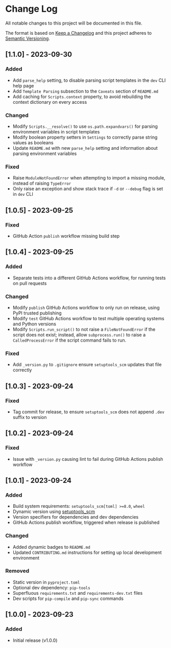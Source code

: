 # Change Log

All notable changes to this project will be documented in this file.

The format is based on [Keep a Changelog](http://keepachangelog.com/) and this project adheres to
[Semantic Versioning](http://semver.org/).

## [1.1.0] - 2023-09-30

### Added

- Add `parse_help` setting, to disable parsing script templates in the `dev` CLI help page
- Add `Template Parsing` subsection to the `Caveats` section of `README.md`
- Add caching for `Scripts.context` property, to avoid rebuilding the context dictionary on every access

### Changed

- Modify `Scripts.__resolve()` to use `os.path.expandvars()` for parsing environment variables in script templates
- Modify boolean property setters in `Settings` to correctly parse string values as booleans
- Update `README.md` with new `parse_help` setting and information about parsing environment variables

### Fixed

- Raise `ModuleNotFoundError` when attempting to import a missing module, instead of raising `TypeError` 
- Only raise an exception and show stack trace if `-d` or `--debug` flag is set in `dev` CLI

## [1.0.5] - 2023-09-25

### Fixed

- GitHub Action `publish` workflow missing build step

## [1.0.4] - 2023-09-25

### Added

- Separate tests into a different GitHub Actions workflow, for running tests on pull requests

### Changed

- Modify `publish` GitHub Actions workflow to only run on release, using PyPI trusted publishing
- Modify `test` GitHub Actions workflow to test multiple operating systems and Python versions
- Modify `Scripts.run_script()` to not raise a `FileNotFoundError` if the script does not exist; instead, allow
  `subprocess.run()` to raise a `CalledProcessError` if the script command fails to run.

### Fixed

- Add `_version.py` to `.gitignore` ensure `setuptools_scm` updates that file correctly

## [1.0.3] - 2023-09-24

### Fixed

- Tag commit for release, to ensure `setuptools_scm` does not append `.dev` suffix to version

## [1.0.2] - 2023-09-24

### Fixed

- Issue with `_version.py` causing lint to fail during GitHub Actions publish workflow

## [1.0.1] - 2023-09-24

### Added

- Build system requirements: `setuptools_scm[toml] >=8.0`, `wheel`
- Dynamic version using [setuptools_scm](https://pypi.org/project/setuptools-scm/)
- Version specifiers for dependencies and dev dependencies
- GitHub Actions publish workflow, triggered when release is published

### Changed

- Added dynamic badges to `README.md`
- Updated `CONTRIBUTING.md` instructions for setting up local development environment

### Removed

- Static version in `pyproject.toml`
- Optional dev dependency: `pip-tools`
- Superfluous `requirements.txt` and `requirements-dev.txt` files
- Dev scripts for `pip-compile` and `pip-sync` commands

## [1.0.0] - 2023-09-23

### Added

- Initial release (v1.0.0)
